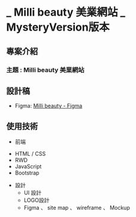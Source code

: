 

# _  Milli beauty 美業網站 _   MysteryVersion版本


## 專案介紹

### 主題 :  Milli beauty 美業網站


## 設計稿

- Figma: [Milli beauty - Figma]([https://www.figma.com/file/bz1NBzFzMaPztORkulWK7S/%E7%B8%BD%E7%B5%B1%E9%96%8B%E7%A5%A8%E5%9C%B0%E5%9C%96?type=design&node-id=491-2252&mode=design&t=v52ZZCgi7cons4p9-0](https://www.figma.com/file/cKESGKHFQcDtvZHmULsVwp/%E5%B0%88%E9%A1%8C2?type=design&node-id=952-501&mode=design&t=SK0QOYa4b9s2VVAU-0))


## 使用技術
* 前端
 - HTML / CSS
 - RWD
 - JavaScript
 - Bootstrap

* 設計
  - UI 設計
  - LOGO設計
  - Figma 、  site map 、 wireframe 、 Mockup

